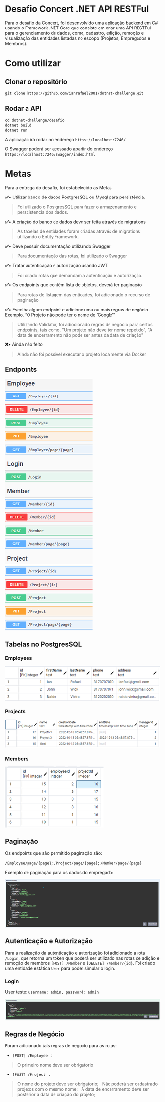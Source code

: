 #  Desafio Concert .NET API RESTFul

Para o desafio da Concert, foi desenvolvido uma aplicação backend em C# usando o Framework .NET Core que consiste em criar uma API RESTFul para  o gerenciamento de dados, como, cadastro, edição, remoção e visualização das entidades listadas no escopo (Projetos, Empregados e Membros).

# Como utilizar
## Clonar o repositório
<pre>
<code>git clone https://github.com/ianrafael2001/dotnet-challenge.git</code>
</pre>
## Rodar a API
<pre>
<code>cd dotnet-challenge/desafio</code>
<code>dotnet build</code>
<code>dotnet run</code>
</pre>

A aplicação irá rodar no endereço <code>https://localhost:7246/</code>

O Swagger poderá ser acessado apartir do endereço <code>https://localhost:7246/swagger/index.html</code>

# Metas
Para a entrega do desafio, foi estabelecido as Metas

**✅**• Utilizar banco de dados PostgresSQL ou Mysql para persistência. 

>Foi utilizado o PostgresSQL para fazer o armazenamento e perscistencia dos dados.

**✅**• A criação do banco de dados deve ser feita através de migrations 

>As tabelas de entidades foram criadas através de migrations utilizando o Entity Framework.

**✅**• Deve possuir documentação utilizando Swagger 

>Para documentação das rotas, foi utilizado o Swagger

**✅**• Tratar autenticação e autorização usando JWT 

>Foi criado rotas que demandam a autenticação e autorização.

**✅**• Os endpoints que contêm lista de objetos, deverá ter paginação 

>Para rotas de listagem das entidades, foi adicionado o recurso de paginação

**✅**• Escolha algum endpoint e adicione uma ou mais regras de negócio. Exemplo. “O Projeto não pode ter o nome de ‘Google’” 

>Utilizando Validator, foi adiocionado regras de negócio para certos endpoints, tais como, "Um projeto não deve ter nome repetido", "A data de encerramento não pode ser antes da data de criação"

**❌**• Ainda não feito

>Ainda não foi possivel executar o projeto localmente via Docker 

## Endpoints

![Preview](https://github.com/ianrafael2001/dotnet-challenge/blob/39330420ebfc127e8152584b96ec5e64bc9c4e74/assets/endPoints.png)

## Tabelas no PostgresSQL

### Employees
![Preview](https://github.com/ianrafael2001/dotnet-challenge/blob/67e5c782e9acb93426c3429ae363c8b2a0a07930/assets/Tabela%20Employees.png)
### Projects
![Preview](https://github.com/ianrafael2001/dotnet-challenge/blob/67e5c782e9acb93426c3429ae363c8b2a0a07930/assets/Tabela%20Projects.png)
### Members
![Preview](https://github.com/ianrafael2001/dotnet-challenge/blob/67e5c782e9acb93426c3429ae363c8b2a0a07930/assets/Tabela%20Members.png)

## Paginação

Os endpoints que são permitido paginação são:

 <code>/Employee/page/{page}</code>; 
 <code>/Project/page/{page}</code>; 
 <code>/Member/page/{page}</code>
 
 Exemplo de paginação para os dados do empregado: 

 ![Preview](https://github.com/ianrafael2001/dotnet-challenge/blob/8af2cddff9aba196656cbf0d869517d84a327b2a/assets/Pagination.png)

## Autenticação e Autorização

 Para a realização da autenticação e autorização foi adicionado a rota <code>/Login</code>, que retorna um token que poderá ser utilizado nas rotas de adição e remoção de membros <code>[POST] /Member</code> e  <code>[DELETE] /Member/{id}</code>.
 Foi criado uma entidade estática <code>User</code> para poder simular o login.
 
### Login
User teste: <code>username: admin, password: admin</code>

 ![Preview](https://github.com/ianrafael2001/dotnet-challenge/blob/0108b0d4790440503d3b8d48a371fb9cab6018c0/assets/Login.png)


## Regras de Negócio
 Foram adicionado tais regras de negocio para as rotas:
 - <code>[POST] /Employee </code> : 
 > O primeiro nome deve ser obrigatorio
 - <code>[POST] /Project </code> : 
 > O nome do projeto deve ser obrigatorio;
 &nbsp;
  Não poderá ser cadastrado projetos com o mesmo nome;
 &nbsp;
  A data de encerramento deve ser posterior a data de criação do projeto;
 &nbsp;
